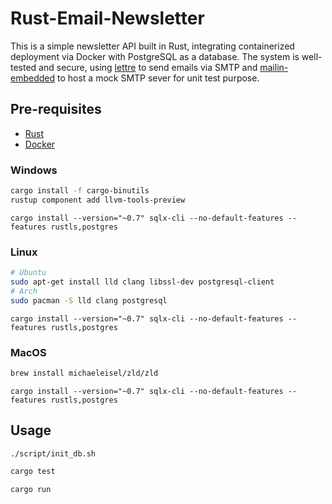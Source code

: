 # Rust-Email-Newsletter
This is a simple newsletter API built in Rust, integrating containerized deployment via Docker with PostgreSQL as a database. The system is well-tested and secure, using [lettre](https://github.com/lettre/lettre) to send emails via SMTP and [mailin-embedded](https://docs.rs/mailin-embedded/latest/mailin_embedded/) to host a mock SMTP sever for unit test purpose. 
## Pre-requisites
- [Rust](https://www.rust-lang.org/tools/install)
- [Docker](https://docs.docker.com/get-docker/)
### Windows
  
```bash
cargo install -f cargo-binutils
rustup component add llvm-tools-preview
```

```
cargo install --version="~0.7" sqlx-cli --no-default-features --features rustls,postgres
```

### Linux
```bash
# Ubuntu 
sudo apt-get install lld clang libssl-dev postgresql-client
# Arch 
sudo pacman -S lld clang postgresql
```

```
cargo install --version="~0.7" sqlx-cli --no-default-features --features rustls,postgres
```

### MacOS

```bash
brew install michaeleisel/zld/zld
```

```
cargo install --version="~0.7" sqlx-cli --no-default-features --features rustls,postgres
```
### 
## Usage

```bash
./script/init_db.sh
```
```bash
cargo test
```
```bash
cargo run
```
